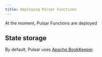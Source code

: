 ```yaml
---
title: Deploying Pulsar Functions
---
```


At the moment, Pulsar Functions are deployed

## State storage

By default, Pulsar uses [Apache BookKeeper](https://bookkeeper.apache.org).